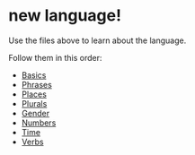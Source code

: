 # new language!
Use the files above to learn about the language.

Follow them in this order:
+ [Basics](https://github.com/shibby360/new-lang/blob/main/basics.md)
+ [Phrases](https://github.com/shibby360/new-lang/blob/main/phrases.md)
+ [Places](https://github.com/shibby360/new-lang/blob/main/places.md)
+ [Plurals](https://github.com/shibby360/new-lang/blob/main/plurals.md)
+ [Gender](https://github.com/shibby360/new-lang/blob/main/poss&gender.md)
+ [Numbers](https://github.com/shibby360/new-lang/blob/main/numbers.md)
+ [Time](https://github.com/shibby360/new-lang/blob/main/time.md)
+ [Verbs](https://github.com/shibby360/new-lang/blob/main/verbs.md)
